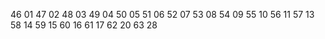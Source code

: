 46 01
47 02
48 03
49 04
50 05
51 06
52 07
53 08
54 09
55 10
56 11
57 13
58 14
59 15
60 16
61 17
62 20
63 28
